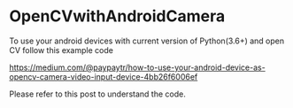 # OpenCVwithAndroidCamera
To use your android devices with current version of Python(3.6+)  and open CV  follow this example code


https://medium.com/@paypaytr/how-to-use-your-android-device-as-opencv-camera-video-input-device-4bb26f6006ef

Please refer to this post to understand the code.
